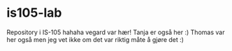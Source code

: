 # is105-lab
Repository i IS-105
hahaha
vegard var hær!
Tanja er også her :)
Thomas var her også men jeg vet ikke om det var riktig måte å gjøre det :)
